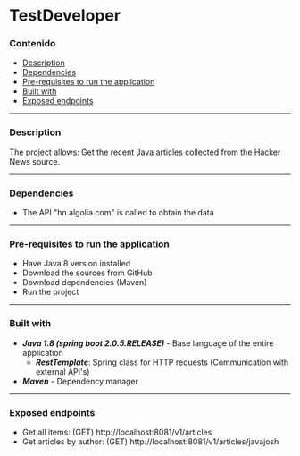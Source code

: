 ﻿# TestDeveloper

### Contenido
- [Description](#description) 
- [Dependencies](#dependencies) 
- [Pre-requisites to run the application](#prerequisitestoruntheapplication) 
- [Built with](#builtwith) 
- [Exposed endpoints](#exposedendpoints) 

----------
<div id='description'/>

### Description
The project allows:
Get the recent Java articles collected from the Hacker News source.

----------
<div id='dependencies'/>

### Dependencies
- The API "hn.algolia.com" is called to obtain the data

----------
<div id='prerequisitestoruntheapplication'/>

### Pre-requisites to run the application
- Have Java 8 version installed
- Download the sources from GitHub
- Download dependencies (Maven)
- Run the project

----------
<div id='builtwith'/>

### Built with
* ***Java 1.8 (spring boot 2.0.5.RELEASE)*** - Base language of the entire application
	* ***RestTemplate***: Spring class for HTTP requests (Communication with external API's)
* ***Maven*** - Dependency manager

----------
<div id='exposedendpoints'/>

### Exposed endpoints

- Get all items: (GET) http://localhost:8081/v1/articles
- Get articles by author: (GET) http://localhost:8081/v1/articles/javajosh